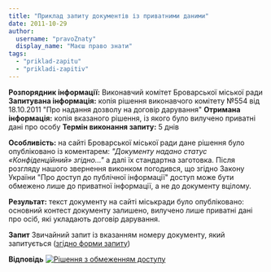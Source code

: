 ```yaml
---
title: "Приклад запиту документів із приватними даними"
date: 2011-10-29
author: 
  username: "pravoZnaty"
  display_name: "Маєш право знати"
tags: 
  - "priklad-zapitu"
  - "prikladi-zapitiv"
---
```


**Розпорядник інформації:** Виконавчий комітет Броварської міської ради **Запитувана інформація:** копія рішення виконавчого комітету №554 від 18.10.2011 "Про надання дозволу на договір дарування" **Отримана інформація:** копія вказаного рішення, із якого було вилучено приватні дані про особу **Термін виконання запиту:** 5 днів

**Особливість:** на сайті Броварської міської ради дане рішення було опубліковано із коментарем: _"Документу надано статус «Конфіденційний» згідно..."_ а далі їх стандартна заготовка. Після розгляду нашого звернення виконком погодився, що згідно Закону України "Про доступ до публічної інформації" доступ може бути обмежено лише до приватної інформації, а не до документу вцілому.

**Результат:** текст документу на сайті міськради було опубліковано: основний контест документу залишено, вилучено лише приватні дані про осіб, які укладають договір дарування. <!--more-->

**Запит** Звичайний запит із вказанням номеру документу, який запитується ([згідно форми запиту](https://mpz.brovary.org/informatsiyni-zapity/sklasty-zapyt/ "Як скласти запит?"))

**Відповідь** [![](https://mpz.brovary.org/wp-content/uploads/2012/01/Рішення-з-обмеженням-доступу.jpg "Рішення з обмеженням доступу")](https://mpz.brovary.org/wp-content/uploads/2012/01/Рішення-з-обмеженням-доступу.jpg)
